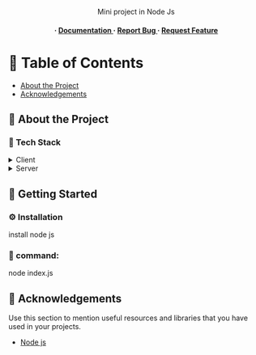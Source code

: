 <div align='center'>

<p>Mini project in Node Js </p>

<h4> <span> · </span> <a href="https://github.com/SamantaMancini/Node-Js-Odin/blob/master/README.md"> Documentation </a> <span> · </span> <a href="https://github.com/SamantaMancini/Node-Js-Odin/issues"> Report Bug </a> <span> · </span> <a href="https://github.com/SamantaMancini/Node-Js-Odin/issues"> Request Feature </a> </h4>


</div>

# :notebook_with_decorative_cover: Table of Contents

- [About the Project](#star2-about-the-project)
- [Acknowledgements](#gem-acknowledgements)


## :star2: About the Project
### :space_invader: Tech Stack
<details> <summary>Client</summary> <ul>
<li><a href="">Javascript</a></li>
</ul> </details>
<details> <summary>Server</summary> <ul>
<li><a href="">Node Js</a></li>
</ul> </details>

## :toolbox: Getting Started

### :gear: Installation

install node js

### :running: command:
node index.js



## :gem: Acknowledgements

Use this section to mention useful resources and libraries that you have used in your projects.

- [Node js]()
